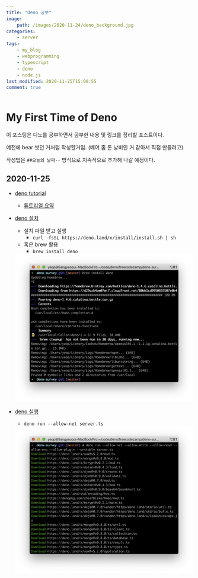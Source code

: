 ```yaml
---
title: "Deno 공부"
image:
    path: /images/2020-11-24/deno_background.jpg
categories:
    - server
tags:
    - my_blog
    - webprogramming
    - typescript
    - deno
    - node.js
last_modified: 2020-11-25T15:00:55
comment: true
---
```


# My First Time of Deno
이 포스팅은 디노를 공부하면서 공부한 내용 및 링크를 정리할 포스트이다.

예전에 bear 썻던 거처럼 작성할거임. (베어 좀 돈 낭비인 거 같아서 직접 만들려고)

작성법은 `##오늘의 날짜--` 방식으로 지속적으로 추가해 나갈 예정이다.

## 2020-11-25

- [deno tutorial](https://www.youtube.com/watch?v=TQUy8ENesGY&t=125s)
    - [튜토리얼 요약](/coding/deno_tutorial)

- [deno 설치](https://deno.land/#installation)
    - 설치 파일 받고 실행
        * `curl -fsSL https://deno.land/x/install/install.sh | sh`
    - 혹은 brew 활용
        * `brew install deno` <br>

    <img src='/images/2020-11-24/install_deno.png' width="600"/>

- [deno 실행](https://deno.land/manual/getting_started/command_line_interface)
    - `deno run --allow-net server.ts`
    <img src='/images/2020-11-24/deno_run.png' width="600"/>